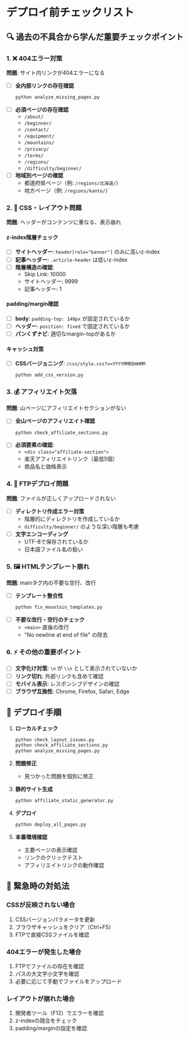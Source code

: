 # デプロイ前チェックリスト

## 🔍 過去の不具合から学んだ重要チェックポイント

### 1. ❌ 404エラー対策
**問題**: サイト内リンクが404エラーになる
- [ ] **全内部リンクの存在確認**
  ```bash
  python analyze_missing_pages.py
  ```
- [ ] **必須ページの存在確認**
  - `/about/`
  - `/beginner/`
  - `/contact/`
  - `/equipment/`
  - `/mountains/`
  - `/privacy/`
  - `/terms/`
  - `/regions/`
  - `/difficulty/beginner/`
- [ ] **地域別ページの確認**
  - 都道府県ページ（例: `/regions/北海道/`）
  - 地方ページ（例: `/regions/kanto/`）

### 2. 🎨 CSS・レイアウト問題
**問題**: ヘッダーがコンテンツに重なる、表示崩れ

#### z-index階層チェック
- [ ] **サイトヘッダー**: `header[role="banner"]` のみに高いz-index
- [ ] **記事ヘッダー**: `.article-header` は低いz-index
- [ ] **階層構造の確認**:
  - Skip Link: 10000
  - サイトヘッダー: 9999
  - 記事ヘッダー: 1

#### padding/margin確認
- [ ] **body**: `padding-top: 140px` が設定されているか
- [ ] **ヘッダー**: `position: fixed` で固定されているか
- [ ] **パンくずナビ**: 適切なmargin-topがあるか

#### キャッシュ対策
- [ ] **CSSバージョニング**: `/css/style.css?v=YYYYMMDDHHMM`
  ```bash
  python add_css_version.py
  ```

### 3. 💰 アフィリエイト欠落
**問題**: 山ページにアフィリエイトセクションがない
- [ ] **全山ページのアフィリエイト確認**
  ```bash
  python check_affiliate_sections.py
  ```
- [ ] **必須要素の確認**:
  - `<div class="affiliate-section">`
  - 楽天アフィリエイトリンク（最低5個）
  - 商品名と価格表示

### 4. 📁 FTPデプロイ問題
**問題**: ファイルが正しくアップロードされない
- [ ] **ディレクトリ作成エラー対策**
  - 階層的にディレクトリを作成しているか
  - `difficulty/beginner/` のような深い階層も考慮
- [ ] **文字エンコーディング**
  - UTF-8で保存されているか
  - 日本語ファイル名の扱い

### 5. 🖼️ HTMLテンプレート崩れ
**問題**: mainタグ内の不要な空行、改行
- [ ] **テンプレート整合性**
  ```bash
  python fix_mountain_templates.py
  ```
- [ ] **不要な改行・空行のチェック**
  - `<main>` 直後の改行
  - "No newline at end of file" の除去

### 6. ⚡ その他の重要ポイント
- [ ] **文字化け対策**: `\n` が `\\n` として表示されていないか
- [ ] **リンク切れ**: 外部リンクも含めて確認
- [ ] **モバイル表示**: レスポンシブデザインの確認
- [ ] **ブラウザ互換性**: Chrome, Firefox, Safari, Edge

## 📝 デプロイ手順

1. **ローカルチェック**
   ```bash
   python check_layout_issues.py
   python check_affiliate_sections.py
   python analyze_missing_pages.py
   ```

2. **問題修正**
   - 見つかった問題を個別に修正

3. **静的サイト生成**
   ```bash
   python affiliate_static_generator.py
   ```

4. **デプロイ**
   ```bash
   python deploy_all_pages.py
   ```

5. **本番環境確認**
   - 主要ページの表示確認
   - リンクのクリックテスト
   - アフィリエイトリンクの動作確認

## 🚨 緊急時の対処法

### CSSが反映されない場合
1. CSSバージョンパラメータを更新
2. ブラウザキャッシュをクリア（Ctrl+F5）
3. FTPで直接CSSファイルを確認

### 404エラーが発生した場合
1. FTPでファイルの存在を確認
2. パスの大文字小文字を確認
3. 必要に応じて手動でファイルをアップロード

### レイアウトが崩れた場合
1. 開発者ツール（F12）でエラーを確認
2. z-indexの競合をチェック
3. padding/marginの設定を確認